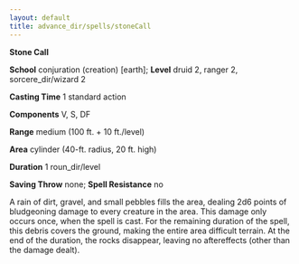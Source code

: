 ```yaml
---
layout: default
title: advance_dir/spells/stoneCall
---
```

 **Stone Call**

**School** conjuration (creation) [earth]; **Level** druid 2, ranger 2, sorcere_dir/wizard 2

**Casting Time** 1 standard action

**Components** V, S, DF

**Range** medium (100 ft. + 10 ft./level)

**Area** cylinder (40-ft. radius, 20 ft. high)

**Duration** 1 roun_dir/level

**Saving Throw** none; **Spell Resistance** no

A rain of dirt, gravel, and small pebbles fills the area, dealing 2d6 points of bludgeoning damage to every creature in the area. This damage only occurs once, when the spell is cast. For the remaining duration of the spell, this debris covers the ground, making the entire area difficult terrain. At the end of the duration, the rocks disappear, leaving no aftereffects (other than the damage dealt).

